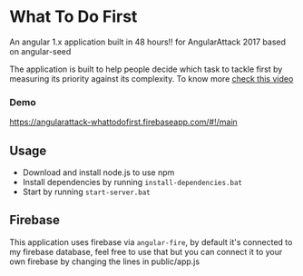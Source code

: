 # What To Do First
An angular 1.x application built in 48 hours!! for AngularAttack 2017 based on angular-seed

The application is built to help people decide which task to tackle first by measuring its priority against its complexity. To know more [check this video](https://www.youtube.com/watch?v=Ufq5xA_9LGk)

### Demo
https://angularattack-whattodofirst.firebaseapp.com/#!/main

## Usage
- Download and install node.js to use npm
- Install dependencies by running `install-dependencies.bat`
- Start by running `start-server.bat`

## Firebase
This application uses firebase via `angular-fire`, by default it's connected to my firebase database, feel free to use that but you can connect it to your own firebase by changing the lines in public/app.js